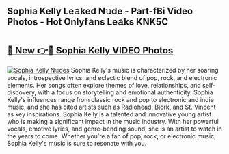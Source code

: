## Sophia Kelly Le𝚊ked N𝚞de - Part-fBi Video Photos - Hot Onlyf𝚊ns Le𝚊ks KNK5C

# <h2><a href="http://ac49437.deff.icu/?id=Sophia+Kelly">🔗 New 👉🔴 Sophia Kelly VIDEO Photos</a></h2>

[![Sophia Kelly N𝚞des](https://i.imgur.com/rIISA9y.gif)](http://ac49437.deff.icu/?id=Sophia+Kelly)
Sophia Kelly's music is characterized by her soaring vocals, introspective lyrics, and eclectic blend of pop, rock, and electronic elements. Her songs often explore themes of love, relationships, and self-discovery, with a focus on storytelling and emotional authenticity. Sophia Kelly's influences range from classic rock and pop to electronic and indie music, and she has cited artists such as Radiohead, Björk, and St. Vincent as key inspirations. Sophia Kelly is a talented and innovative young artist who is making a significant impact in the music industry. With her powerful vocals, emotive lyrics, and genre-bending sound, she is an artist to watch in the years to come. Whether you're a fan of pop, rock, or electronic music, Sophia Kelly's music is sure to resonate with you.
